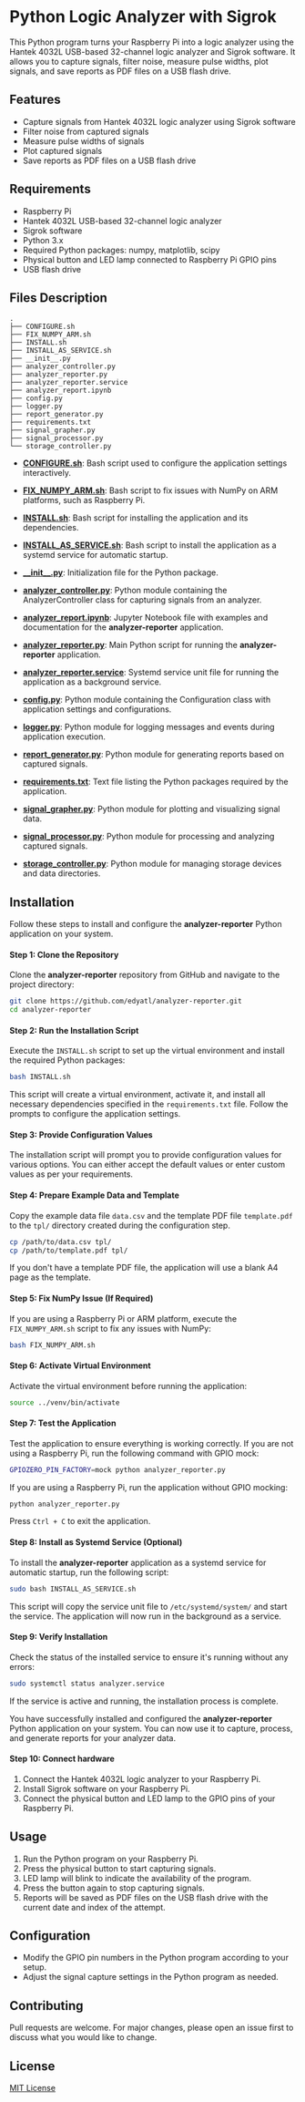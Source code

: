 # Python Logic Analyzer with Sigrok

This Python program turns your Raspberry Pi into a logic analyzer using the Hantek 4032L USB-based 32-channel logic analyzer and Sigrok software. It allows you to capture signals, filter noise, measure pulse widths, plot signals, and save reports as PDF files on a USB flash drive.

## Features

- Capture signals from Hantek 4032L logic analyzer using Sigrok software
- Filter noise from captured signals
- Measure pulse widths of signals
- Plot captured signals
- Save reports as PDF files on a USB flash drive

## Requirements

- Raspberry Pi
- Hantek 4032L USB-based 32-channel logic analyzer
- Sigrok software
- Python 3.x
- Required Python packages: numpy, matplotlib, scipy
- Physical button and LED lamp connected to Raspberry Pi GPIO pins
- USB flash drive

## Files Description

```
.
├── CONFIGURE.sh
├── FIX_NUMPY_ARM.sh
├── INSTALL.sh
├── INSTALL_AS_SERVICE.sh
├── __init__.py
├── analyzer_controller.py
├── analyzer_reporter.py
├── analyzer_reporter.service
├── analyzer_report.ipynb
├── config.py
├── logger.py
├── report_generator.py
├── requirements.txt
├── signal_grapher.py
├── signal_processor.py
└── storage_controller.py

```

- **[CONFIGURE.sh](CONFIGURE.sh)**: Bash script used to configure the application settings interactively.
  
- **[FIX_NUMPY_ARM.sh](FIX_NUMPY_ARM.sh)**: Bash script to fix issues with NumPy on ARM platforms, such as Raspberry Pi.

- **[INSTALL.sh](INSTALL.sh)**: Bash script for installing the application and its dependencies.

- **[INSTALL_AS_SERVICE.sh](INSTALL_AS_SERVICE.sh)**: Bash script to install the application as a systemd service for automatic startup.

- **[\_\_init\_\_.py](__init__.py)**: Initialization file for the Python package.

- **[analyzer_controller.py](analyzer_controller.py)**: Python module containing the AnalyzerController class for capturing signals from an analyzer.

- **[analyzer_report.ipynb](analyzer_report.ipynb)**: Jupyter Notebook file with examples and documentation for the **analyzer-reporter** application.

- **[analyzer_reporter.py](analyzer_reporter.py)**: Main Python script for running the **analyzer-reporter** application.

- **[analyzer_reporter.service](analyzer_reporter.service)**: Systemd service unit file for running the application as a background service.

- **[config.py](config.py)**: Python module containing the Configuration class with application settings and configurations.

- **[logger.py](logger.py)**: Python module for logging messages and events during application execution.

- **[report_generator.py](report_generator.py)**: Python module for generating reports based on captured signals.

- **[requirements.txt](requirements.txt)**: Text file listing the Python packages required by the application.

- **[signal_grapher.py](signal_grapher.py)**: Python module for plotting and visualizing signal data.

- **[signal_processor.py](signal_processor.py)**: Python module for processing and analyzing captured signals.

- **[storage_controller.py](storage_controller.py)**: Python module for managing storage devices and data directories.


## Installation

Follow these steps to install and configure the **analyzer-reporter** Python application on your system.

#### Step 1: Clone the Repository

Clone the **analyzer-reporter** repository from GitHub and navigate to the project directory:

```bash
git clone https://github.com/edyatl/analyzer-reporter.git
cd analyzer-reporter
```

#### Step 2: Run the Installation Script

Execute the `INSTALL.sh` script to set up the virtual environment and install the required Python packages:

```bash
bash INSTALL.sh
```

This script will create a virtual environment, activate it, and install all necessary dependencies specified in the `requirements.txt` file. Follow the prompts to configure the application settings.

#### Step 3: Provide Configuration Values

The installation script will prompt you to provide configuration values for various options. You can either accept the default values or enter custom values as per your requirements.

#### Step 4: Prepare Example Data and Template

Copy the example data file `data.csv` and the template PDF file `template.pdf` to the `tpl/` directory created during the configuration step.

```bash
cp /path/to/data.csv tpl/
cp /path/to/template.pdf tpl/
```

If you don't have a template PDF file, the application will use a blank A4 page as the template.

#### Step 5: Fix NumPy Issue (If Required)

If you are using a Raspberry Pi or ARM platform, execute the `FIX_NUMPY_ARM.sh` script to fix any issues with NumPy:

```bash
bash FIX_NUMPY_ARM.sh
```

#### Step 6: Activate Virtual Environment

Activate the virtual environment before running the application:

```bash
source ../venv/bin/activate
```

#### Step 7: Test the Application

Test the application to ensure everything is working correctly. If you are not using a Raspberry Pi, run the following command with GPIO mock:

```bash
GPIOZERO_PIN_FACTORY=mock python analyzer_reporter.py
```

If you are using a Raspberry Pi, run the application without GPIO mocking:

```bash
python analyzer_reporter.py
```

Press `Ctrl + C` to exit the application.

#### Step 8: Install as Systemd Service (Optional)

To install the **analyzer-reporter** application as a systemd service for automatic startup, run the following script:

```bash
sudo bash INSTALL_AS_SERVICE.sh
```

This script will copy the service unit file to `/etc/systemd/system/` and start the service. The application will now run in the background as a service.

#### Step 9: Verify Installation

Check the status of the installed service to ensure it's running without any errors:

```bash
sudo systemctl status analyzer.service
```

If the service is active and running, the installation process is complete.

You have successfully installed and configured the **analyzer-reporter** Python application on your system. You can now use it to capture, process, and generate reports for your analyzer data.


#### Step 10: Connect hardware

1. Connect the Hantek 4032L logic analyzer to your Raspberry Pi.
2. Install Sigrok software on your Raspberry Pi.
3. Connect the physical button and LED lamp to the GPIO pins of your Raspberry Pi.

## Usage

1. Run the Python program on your Raspberry Pi.
2. Press the physical button to start capturing signals.
3. LED lamp will blink to indicate the availability of the program.
4. Press the button again to stop capturing signals.
5. Reports will be saved as PDF files on the USB flash drive with the current date and index of the attempt.

## Configuration

- Modify the GPIO pin numbers in the Python program according to your setup.
- Adjust the signal capture settings in the Python program as needed.

## Contributing

Pull requests are welcome. For major changes, please open an issue first to discuss what you would like to change.

## License

[MIT License](LICENSE)
